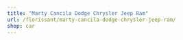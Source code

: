 ```yaml
---
title: "Marty Cancila Dodge Chrysler Jeep Ram"
url: /florissant/marty-cancila-dodge-chrysler-jeep-ram/
shop: car
---
```


